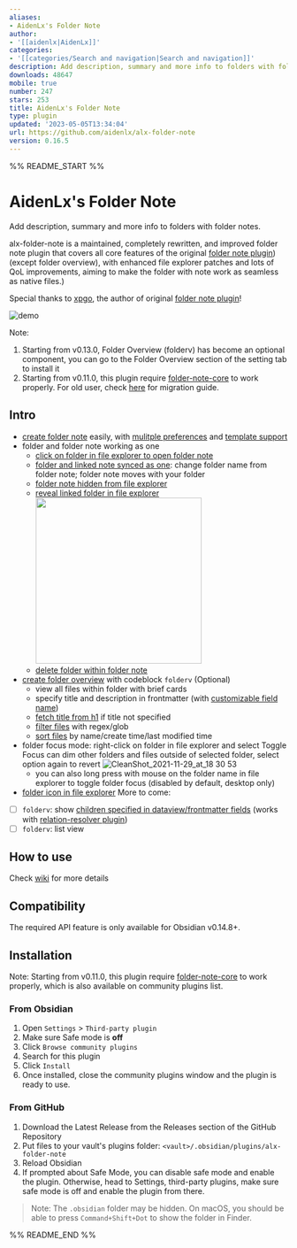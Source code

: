 ```yaml
---
aliases:
- AidenLx's Folder Note
author:
- '[[aidenlx|AidenLx]]'
categories:
- '[[categories/Search and navigation|Search and navigation]]'
description: Add description, summary and more info to folders with folder notes.
downloads: 48647
mobile: true
number: 247
stars: 253
title: AidenLx's Folder Note
type: plugin
updated: '2023-05-05T13:34:04'
url: https://github.com/aidenlx/alx-folder-note
version: 0.16.5
---
```


%% README_START %%

# AidenLx's Folder Note

Add description, summary and more info to folders with folder notes.

alx-folder-note is a maintained, completely rewritten, and improved folder note plugin that covers all core features of the original [folder note plugin](https://github.com/xpgo/obsidian-folder-note-plugin)) (except folder overview), with enhanced file explorer patches and lots of QoL improvements, aiming to make the folder with note work as seamless as native files.)

Special thanks to [xpgo](https://github.com/xpgo), the author of original [folder note plugin](https://github.com/xpgo/obsidian-folder-note-plugin)!

![demo](https://user-images.githubusercontent.com/31102694/128635308-0a58279e-8bf0-4608-9330-fe11180953dd.png)

Note:

1. Starting from v0.13.0, Folder Overview (folderv) has become an optional component, you can go to the Folder Overview section of the setting tab to install it
2. Starting from v0.11.0, this plugin require [folder-note-core](https://github.com/aidenlx/folder-note-core) to work properly. For old user, check [here](https://github.com/aidenlx/alx-folder-note/wiki/migrate-from-v0.10.0-and-lower) for migration guide.

## Intro

- [create folder note](https://github.com/aidenlx/alx-folder-note/wiki/create-folder-note) easily, with [mulitple preferences](https://github.com/aidenlx/alx-folder-note/wiki/folder-note-pref) and [template support](https://github.com/aidenlx/alx-folder-note/wiki/core-settings#template)
- folder and folder note working as one
  - [click on folder in file explorer to open folder note](https://github.com/aidenlx/alx-folder-note/wiki/open-folder-note-from-folder)
  - [folder and linked note synced as one](https://github.com/aidenlx/alx-folder-note/wiki/core-settings#auto-rename): change folder name from folder note; folder note moves with your folder
  - [folder note hidden from file explorer](https://github.com/aidenlx/alx-folder-note/wiki/core-settings#hide-note-in-explorer)
  - [reveal linked folder in file explorer](https://github.com/aidenlx/alx-folder-note/wiki/core-settings#hide-note-in-explorer)<br><img width="300px" src="https://user-images.githubusercontent.com/31102694/128694966-6517df3b-8994-408d-bf6c-49a5ea16b7be.gif"/>
  - [delete folder within folder note](https://github.com/aidenlx/alx-folder-note/wiki/delete-folder-from-folder-note)
- [create folder overview](https://github.com/aidenlx/alx-folder-note/wiki/folder-overview) with codeblock `folderv` (Optional)
  - view all files within folder with brief cards
  - specify title and description in frontmatter (with [customizable field name](https://github.com/aidenlx/alx-folder-note/wiki/folderv-settings#field-names))
  - [fetch title from h1](https://github.com/aidenlx/alx-folder-note/wiki/folderv-settings#h1-as-title-source) if title not specified
  - [filter files](https://github.com/aidenlx/alx-folder-note/wiki/folderv-options#filter) with regex/glob
  - [sort files](https://github.com/aidenlx/alx-folder-note/wiki/folderv-options#sort) by name/create time/last modified time
- folder focus mode: right-click on folder in file explorer and select Toggle Focus can dim other folders and files outside of selected folder, select option again to revert ![CleanShot_2021-11-29_at_18 30 53](https://user-images.githubusercontent.com/31102694/166448049-aea0457a-d19f-4b29-8f7c-b66b5bd26629.gif)
    - you can also long press with mouse on the folder name in file explorer to toggle folder focus (disabled by default, desktop only) 
- [folder icon in file explorer](https://github.com/aidenlx/alx-folder-note/issues/11)
More to come:

- [ ] `folderv`: show [children specified in dataview/frontmatter fields](https://github.com/SkepticMystic/breadcrumbs/wiki/Relationships---Basics) (works with [relation-resolver plugin](https://github.com/aidenlx/relation-resolver))
- [ ] `folderv`: list view

## How to use

Check [wiki](https://github.com/aidenlx/alx-folder-note/wiki) for more details

## Compatibility

The required API feature is only available for Obsidian v0.14.8+.

## Installation

Note: Starting from v0.11.0, this plugin require [folder-note-core](https://github.com/aidenlx/folder-note-core) to work properly, which is also available on community plugins list.

### From Obsidian

1. Open `Settings` > `Third-party plugin`
2. Make sure Safe mode is **off**
3. Click `Browse community plugins`
4. Search for this plugin
5. Click `Install`
6. Once installed, close the community plugins window and the plugin is ready to use.

### From GitHub

1. Download the Latest Release from the Releases section of the GitHub Repository
2. Put files to your vault's plugins folder: `<vault>/.obsidian/plugins/alx-folder-note`
3. Reload Obsidian
4. If prompted about Safe Mode, you can disable safe mode and enable the plugin.
   Otherwise, head to Settings, third-party plugins, make sure safe mode is off and
   enable the plugin from there.

> Note: The `.obsidian` folder may be hidden. On macOS, you should be able to press `Command+Shift+Dot` to show the folder in Finder.


%% README_END %%